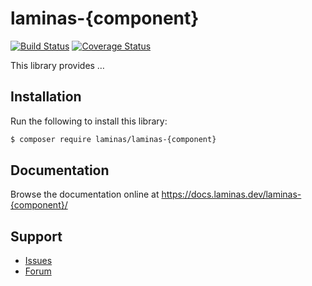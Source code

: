 # laminas-{component}

[![Build Status](https://travis-ci.org/laminas/laminas-{component}.svg?branch=master)](https://travis-ci.org/laminas/laminas-{component})
[![Coverage Status](https://coveralls.io/repos/github/laminas/laminas-{component}/badge.svg?branch=master)](https://coveralls.io/github/laminas/laminas-{component}?branch=master)

This library provides …

## Installation

Run the following to install this library:

```bash
$ composer require laminas/laminas-{component}
```

## Documentation

Browse the documentation online at https://docs.laminas.dev/laminas-{component}/

## Support

* [Issues](https://github.com/laminas/laminas-{component}/issues/)
* [Forum](https://discourse.laminas.dev/)
